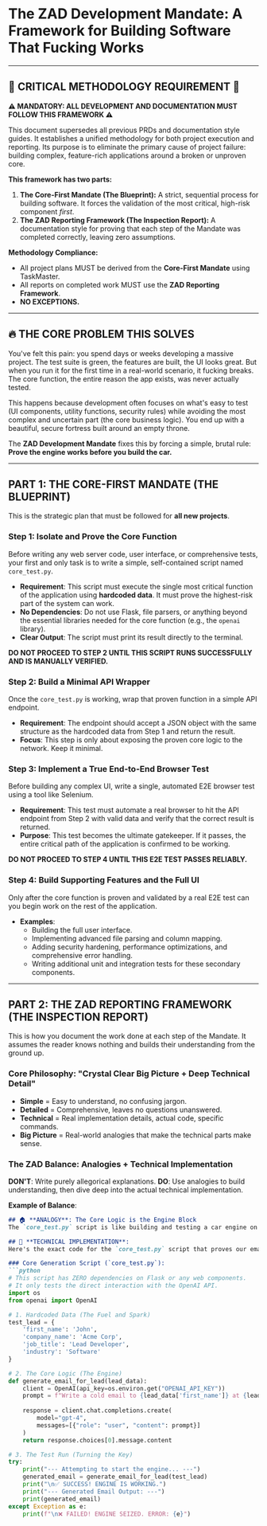 # The ZAD Development Mandate: A Framework for Building Software That Fucking Works

---

## 🚨 **CRITICAL METHODOLOGY REQUIREMENT** 🚨

**⚠️ MANDATORY: ALL DEVELOPMENT AND DOCUMENTATION MUST FOLLOW THIS FRAMEWORK ⚠️**

This document supersedes all previous PRDs and documentation style guides. It establishes a unified methodology for both project execution and reporting. Its purpose is to eliminate the primary cause of project failure: building complex, feature-rich applications around a broken or unproven core.

**This framework has two parts:**
1.  **The Core-First Mandate (The Blueprint):** A strict, sequential process for building software. It forces the validation of the most critical, high-risk component *first*.
2.  **The ZAD Reporting Framework (The Inspection Report):** A documentation style for proving that each step of the Mandate was completed correctly, leaving zero assumptions.

**Methodology Compliance:**
- All project plans MUST be derived from the **Core-First Mandate** using TaskMaster.
- All reports on completed work MUST use the **ZAD Reporting Framework**.
- **NO EXCEPTIONS.**

---

## 🔥 **THE CORE PROBLEM THIS SOLVES**

You've felt this pain: you spend days or weeks developing a massive project. The test suite is green, the features are built, the UI looks great. But when you run it for the first time in a real-world scenario, it fucking breaks. The core function, the entire reason the app exists, was never actually tested.

This happens because development often focuses on what's easy to test (UI components, utility functions, security rules) while avoiding the most complex and uncertain part (the core business logic). You end up with a beautiful, secure fortress built around an empty throne.

The **ZAD Development Mandate** fixes this by forcing a simple, brutal rule: **Prove the engine works before you build the car.**

---

## **PART 1: THE CORE-FIRST MANDATE (THE BLUEPRINT)**

This is the strategic plan that must be followed for **all new projects**.

### **Step 1: Isolate and Prove the Core Function**
Before writing any web server code, user interface, or comprehensive tests, your first and only task is to write a simple, self-contained script named `core_test.py`.

-   **Requirement**: This script must execute the single most critical function of the application using **hardcoded data**. It must prove the highest-risk part of the system can work.
-   **No Dependencies**: Do not use Flask, file parsers, or anything beyond the essential libraries needed for the core function (e.g., the `openai` library).
-   **Clear Output**: The script must print its result directly to the terminal.

**DO NOT PROCEED TO STEP 2 UNTIL THIS SCRIPT RUNS SUCCESSFULLY AND IS MANUALLY VERIFIED.**

### **Step 2: Build a Minimal API Wrapper**
Once the `core_test.py` is working, wrap that proven function in a simple API endpoint.

-   **Requirement**: The endpoint should accept a JSON object with the same structure as the hardcoded data from Step 1 and return the result.
-   **Focus**: This step is only about exposing the proven core logic to the network. Keep it minimal.

### **Step 3: Implement a True End-to-End Browser Test**
Before building any complex UI, write a single, automated E2E browser test using a tool like Selenium.

-   **Requirement**: This test must automate a real browser to hit the API endpoint from Step 2 with valid data and verify that the correct result is returned.
-   **Purpose**: This test becomes the ultimate gatekeeper. If it passes, the entire critical path of the application is confirmed to be working.

**DO NOT PROCEED TO STEP 4 UNTIL THIS E2E TEST PASSES RELIABLY.**

### **Step 4: Build Supporting Features and the Full UI**
Only after the core function is proven and validated by a real E2E test can you begin work on the rest of the application.

-   **Examples**:
    -   Building the full user interface.
    -   Implementing advanced file parsing and column mapping.
    -   Adding security hardening, performance optimizations, and comprehensive error handling.
    -   Writing additional unit and integration tests for these secondary components.

---

## **PART 2: THE ZAD REPORTING FRAMEWORK (THE INSPECTION REPORT)**

This is how you document the work done at each step of the Mandate. It assumes the reader knows nothing and builds their understanding from the ground up.

### **Core Philosophy: "Crystal Clear Big Picture + Deep Technical Detail"**
-   **Simple** = Easy to understand, no confusing jargon.
-   **Detailed** = Comprehensive, leaves no questions unanswered.
-   **Technical** = Real implementation details, actual code, specific commands.
-   **Big Picture** = Real-world analogies that make the technical parts make sense.

### **The ZAD Balance: Analogies + Technical Implementation**

**DON'T**: Write purely allegorical explanations.
**DO**: Use analogies to build understanding, then dive deep into the actual technical implementation.

**Example of Balance**:
```markdown
## 🏠 **ANALOGY**: The Core Logic is the Engine Block
The `core_test.py` script is like building and testing a car engine on a stand. We're making sure the pistons fire and the crankshaft turns before we even think about putting it in a car frame.

## 🔧 **TECHNICAL IMPLEMENTATION**:
Here's the exact code for the `core_test.py` script that proves our email generation engine works.

### Core Generation Script (`core_test.py`):
```python
# This script has ZERO dependencies on Flask or any web components.
# It only tests the direct interaction with the OpenAI API.
import os
from openai import OpenAI

# 1. Hardcoded Data (The Fuel and Spark)
test_lead = {
    'first_name': 'John',
    'company_name': 'Acme Corp',
    'job_title': 'Lead Developer',
    'industry': 'Software'
}

# 2. The Core Logic (The Engine)
def generate_email_for_lead(lead_data):
    client = OpenAI(api_key=os.environ.get("OPENAI_API_KEY"))
    prompt = f"Write a cold email to {lead_data['first_name']} at {lead_data['company_name']} who is a {lead_data['job_title']} in the {lead_data['industry']} industry."
    
    response = client.chat.completions.create(
        model="gpt-4",
        messages=[{"role": "user", "content": prompt}]
    )
    return response.choices[0].message.content

# 3. The Test Run (Turning the Key)
try:
    print("--- Attempting to start the engine... ---")
    generated_email = generate_email_for_lead(test_lead)
    print("\n✅ SUCCESS! ENGINE IS WORKING.")
    print("--- Generated Email Output: ---")
    print(generated_email)
except Exception as e:
    print(f"\n❌ FAILED! ENGINE SEIZED. ERROR: {e}")